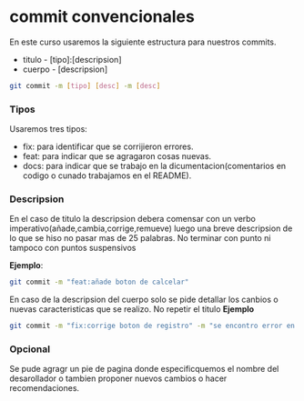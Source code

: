 # commit convencionales

En este curso usaremos la siguiente estructura para nuestros commits.

- titulo - [tipo]:[descripsion]
- cuerpo - [descripsion]

```bash
git commit -m [tipo] [desc] -m [desc]
```

### Tipos

Usaremos tres tipos:

- fix: para identificar que se corrijieron errores.
- feat: para indicar que se agragaron cosas nuevas.
- docs: para indicar que se trabajo en la dicumentacion(comentarios en codigo o cunado trabajamos en el README).

### Descripsion

En el caso de titulo la descripsion debera comensar con un verbo imperativo(añade,cambia,corrige,remueve) luego una breve descripsion de lo que se hiso no pasar mas de 25 palabras.
No terminar con punto ni tampoco con puntos suspensivos

**Ejemplo**:

```bash
git commit -m "feat:añade boton de calcelar"
```

En caso de la descripsion del cuerpo solo se pide detallar los canbios o nuevas caracteristicas que se realizo.
No repetir el titulo
**Ejemplo**

```bash
git commit -m "fix:corrige boton de registro" -m "se encontro error en la paleta de colores de #555962 po lo que se actualiza al color correcto segun requerimiento de usuario #777556"
```

### Opcional

Se pude agragr un pie de pagina donde especificquemos el nombre del desarollador o tambien proponer nuevos cambios o hacer recomendaciones.
